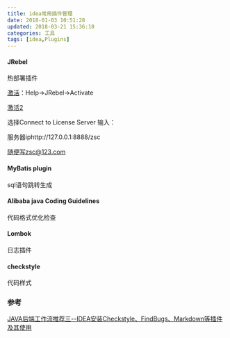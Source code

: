 ```yaml
---
title: idea常用插件管理
date: 2018-01-03 10:51:28
updated: 2018-03-21 15:36:10
categories: 工具
tags: [idea,Plugins]
---
```


#### JRebel

热部署插件

[激活](https://my.jrebel.com/account/how-to-activate)：Help->JRebel->Activate

[激活2](https://github.com/ilanyu/ReverseProxy/releases)

选择Connect to License Server 输入：

服务器iphttp://127.0.0.1:8888/zsc

随便写zsc@123.com

#### MyBatis plugin

sql语句跳转生成

#### Alibaba java Coding Guidelines

代码格式优化检查

#### Lombok

日志插件

#### checkstyle

代码样式





### 参考

[JAVA后端工作流推荐三--IDEA安装Checkstyle、FindBugs、Markdown等插件及其使用](http://blog.dxscx.com/2017/01/05/idea-plugins/)